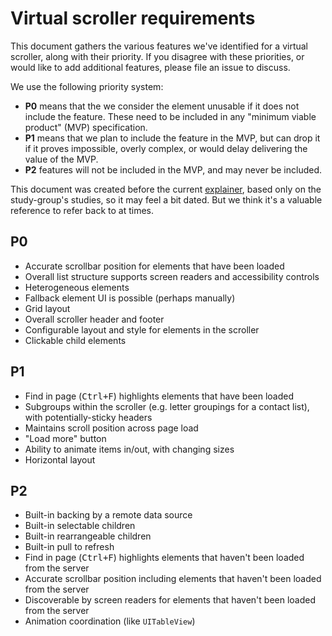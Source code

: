 # Virtual scroller requirements

This document gathers the various features we've identified for a virtual scroller, along with their priority. If you disagree with these priorities, or would like to add additional features, please file an issue to discuss.

We use the following priority system:

- **P0** means that the we consider the element unusable if it does not include the feature. These need to be included in any "minimum viable product" (MVP) specification.
- **P1** means that we plan to include the feature in the MVP, but can drop it if it proves impossible, overly complex, or would delay delivering the value of the MVP.
- **P2** features will not be included in the MVP, and may never be included.

This document was created before the current [explainer](../README.md), based only on the study-group's studies, so it may feel a bit dated. But we think it's a valuable reference to refer back to at times.

## P0

- Accurate scrollbar position for elements that have been loaded
- Overall list structure supports screen readers and accessibility controls
- Heterogeneous elements
- Fallback element UI is possible (perhaps manually)
- Grid layout
- Overall scroller header and footer
- Configurable layout and style for elements in the scroller
- Clickable child elements

## P1

- Find in page (<kbd>Ctrl+F</kbd>) highlights elements that have been loaded
- Subgroups within the scroller (e.g. letter groupings for a contact list), with potentially-sticky headers
- Maintains scroll position across page load
- "Load more" button
- Ability to animate items in/out, with changing sizes
- Horizontal layout

## P2

- Built-in backing by a remote data source
- Built-in selectable children
- Built-in rearrangeable children
- Built-in pull to refresh
- Find in page (<kbd>Ctrl+F</kbd>) highlights elements that haven't been loaded from the server
- Accurate scrollbar position including elements that haven't been loaded from the server
- Discoverable by screen readers for elements that haven't been loaded from the server
- Animation coordination (like `UITableView`)
